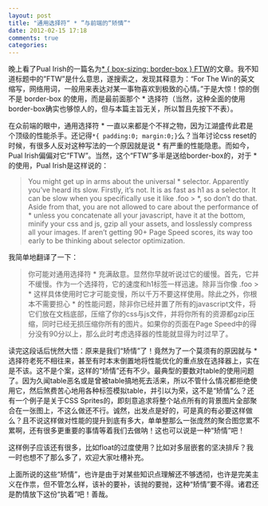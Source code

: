 ```yaml
---
layout: post
title: "通用选择符“ * ”与前端的“矫情”"
date: 2012-02-15 17:18
comments: true
categories: 
---
```

晚上看了Pual Irish的一篇名为[* { box-sizing: border-box } FTW](http://paulirish.com/2012/box-sizing-border-box-ftw/)的文章。我不知道标题中的”FTW”是什么意思，遂搜索之，发现其释意为：“For The Win的英文缩写，网络用词，一般用来表达对某一事物喜欢到极致的心情。”于是大惊！惊的倒不是 border-box 的使用，而是最前面那个 * 选择符（当然，这种全面的使用border-box确实也够惊人的，但与本篇主旨无关，所以暂且先按下不表）。

在众前端的眼中，通用选择符 * 一直以来都是个不祥之物，因为江湖盛传此君是个顶级的性能杀手。还记得`*{ padding:0; margin:0;}`么？当年讨论css reset的时候，有很多人反对这种写法的一个原因就是说 * 有严重的性能隐患。而如今，Pual Irish偏偏对它“FTW”。当然，这个“FTW”多半是送给border-box的，对于 * 的使用，Pual Irish是这样说的：

> You might get up in arms about the universal * selector. Apparently you’ve heard its slow. Firstly, it’s not. It is as fast as h1 as a selector. It can be slow when you specifically use it like .foo > *, so don’t do that. Aside from that, you are not allowed to care about the performance of * unless you concatenate all your javascript, have it at the bottom, minify your css and js, gzip all your assets, and losslessly compress all your images. If aren’t getting 90+ Page Speed scores, its way too early to be thinking about selector optimization.

我简单地翻译了一下：

> 你可能对通用选择符 * 充满敌意。显然你早就听说过它的缓慢。首先，它并不缓慢。作为一个选择符，它的速度和h1标签一样迅速。除非当你像 .foo > * 这样具体使用时它才可能变慢，所以千万不要这样使用。除此之外，你根本不需要担心 * 的性能问题，除非你已经并置了所有的javascript文件，将它们放在文档底部，压缩了你的css与js文件，并将你所有的资源都gzip压缩，同时已经无损压缩你所有的图片。如果你的页面在Page Speed中的得分没有90分以上，那么此时考虑选择器的性能就显得为时过早了。

读完这段话后恍然大悟：原来是我们“矫情”了！竟然为了一个莫须有的原因就与 * 选择符老死不相往来，甚至有时本末倒置地将性能优化的重点放在选择器上，实在是不该。这不是个案，这样的“矫情”还有不少。最典型的要数对table的使用问题了。因为久闻table恶名或是曾被table搞地死去活来，所以不管什么情况都拒绝使用它，然后煞费苦心地用各种标签模拟table，并引以为荣，这不是“矫情”么？还有一个例子是关于CSS Sprites的，即刻意追求将整个站点所有的背景图片全部聚合在一张图上，不这么做还不行。诚然，出发点是好的，可是真的有必要这样做么？且不说这样做对性能的提升到底有多大，单单整那么一张庞然的聚合图您累不累啊，还有很多更重要的事情等着我们去做呐！这也可以说是一种“矫情”吧！

这样例子应该还有很多，比如float的过度使用？比如对多层嵌套的坚决排斥？我一时也想不了那么多了，欢迎大家吐槽补充。

上面所说的这些“矫情”，也许是由于对某些知识点理解还不够透彻，也许是完美主义在作祟，但不管怎么样，该补的要补，该抛的要抛，这种“矫情”要不得。诸君还是酌情放下这份“执着”吧！善哉。